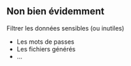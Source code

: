 ## Non bien évidemment

Filtrer les données sensibles (ou inutiles)

- Les mots de passes
- Les fichiers générés
- …